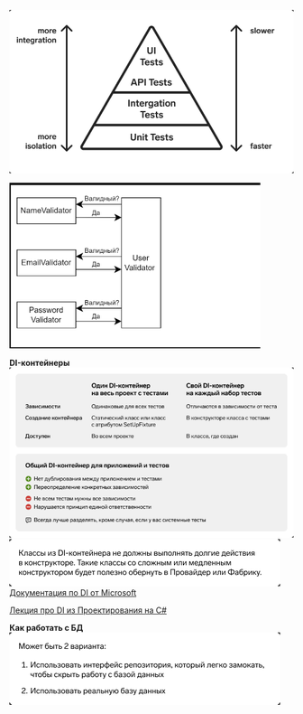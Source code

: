 ![Пирамида_тестов.png](Пирамида_тестов.png)

![UserValidator](UserValidator.png)

**DI-контейнеры**
![DI_контейнер.png](DI_контейнер.png)
![Зависимости_в_DI.png](Зависимости_в_DI.png)
[Документация по DI от Microsoft](https://learn.microsoft.com/en-us/dotnet/core/extensions/dependency-injection)

[Лекция про DI из Проектирования на С#](https://ulearn.me/course/cs2/69a66629-787b-4ef6-932b-25bafe6a4467)


**Как работать с БД**
![Взаимодействие_с_БД.png](Взаимодействие_с_БД.png)